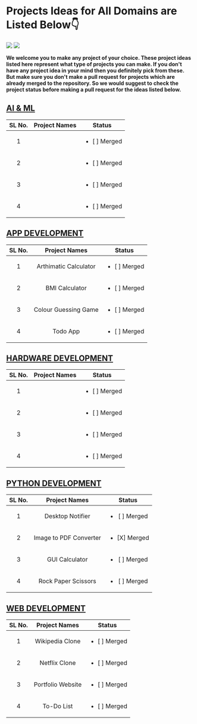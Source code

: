 # Projects Ideas for All Domains are Listed Below👇

<a href="https://github.com/Spectrum-CETB/Spectober_Fest/tree/main/projects_Intermediate"><img src="https://img.shields.io/badge/Projects%20-Intermediate-blue.svg"/></a>
<a href="https://github.com/Spectrum-CETB/Spectober_Fest/tree/main/projects_Intermediate"><img src="https://img.shields.io/badge/Projects%20-💡Ideas-red.svg"/></a>

**We welcome you to make any project of your choice. These project ideas listed here represent what type of projects you can make. If you don't have any project idea in your mind then you definitely pick from these. But make sure you don't make a pull request for projects which are already merged to the repository. So we would suggest to check the project status before making a pull request for the ideas listed below.**

## [AI & ML](https://github.com/Spectrum-CETB/Spectober_Fest/tree/main/projects_Intermediate/AI_ML)

| SL No.| Project Names | Status |
| :---------------: | :---------------: | :---------------: |
|1|| <ul><li>[ ] Merged</li></ul> |
|2|| <ul><li>[ ] Merged</li></ul> |
|3|| <ul><li>[ ] Merged</li></ul> |
|4|| <ul><li>[ ] Merged</li></ul> |

## [APP DEVELOPMENT](https://github.com/Spectrum-CETB/Spectober_Fest/tree/main/projects_Intermediate/APP_DEVELOPMENT)

| SL No.| Project Names | Status |
| :---------------: | :---------------: | :---------------: |
|1|Arthimatic Calculator| <ul><li>[ ] Merged</li></ul> |
|2|BMI Calculator| <ul><li>[ ] Merged</li></ul> |
|3|Colour Guessing Game| <ul><li>[ ] Merged</li></ul> |
|4|Todo App| <ul><li>[ ] Merged</li></ul> |

## [HARDWARE DEVELOPMENT](https://github.com/Spectrum-CETB/Spectober_Fest/tree/main/projects_Intermediate/HARDWARE_DEVELOPMENT)

| SL No.| Project Names | Status |
| :---------------: | :---------------: | :---------------: |
|1|| <ul><li>[ ] Merged</li></ul> |
|2|| <ul><li>[ ] Merged</li></ul> |
|3|| <ul><li>[ ] Merged</li></ul> |
|4|| <ul><li>[ ] Merged</li></ul> |

## [PYTHON DEVELOPMENT](https://github.com/Spectrum-CETB/Spectober_Fest/tree/main/projects_Intermediate/PYTHON_DEVELOPMENT)

| SL No.| Project Names | Status |
| :---------------: | :---------------: | :---------------: |
|1|Desktop Notifier| <ul><li>[ ] Merged</li></ul> |
|2|Image to PDF Converter| <ul><li>[X] Merged</li></ul> |
|3|GUI Calculator| <ul><li>[ ] Merged</li></ul> |
|4|Rock Paper Scissors| <ul><li>[ ] Merged</li></ul> |

## [WEB DEVELOPMENT](https://github.com/Spectrum-CETB/Spectober_Fest/tree/main/projects_Intermediate/WEB_DEVELOPEMENT)

| SL No.| Project Names | Status |
| :---------------: | :---------------: | :---------------: |
|1|Wikipedia Clone| <ul><li>[ ] Merged</li></ul> |
|2|Netflix Clone| <ul><li>[ ] Merged</li></ul> |
|3|Portfolio Website| <ul><li>[ ] Merged</li></ul> |
|4|To-Do List| <ul><li>[ ] Merged</li></ul> |
